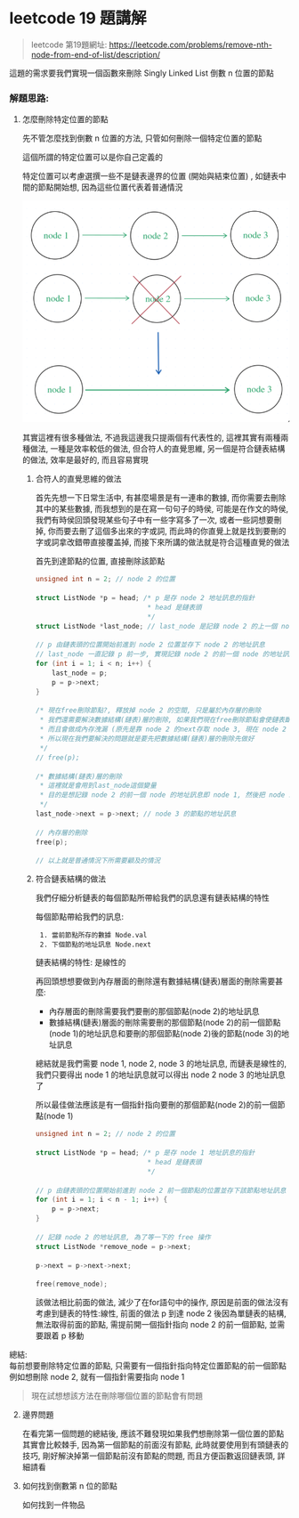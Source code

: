 # leetcode 19 題講解

> leetcode 第19題網址: https://leetcode.com/problems/remove-nth-node-from-end-of-list/description/

這題的需求要我們實現一個函數來刪除 Singly Linked List 倒數 n 位置的節點

### 解題思路:
1. 怎麼刪除特定位置的節點

    先不管怎麼找到倒數 n 位置的方法, 只管如何刪除一個特定位置的節點

    這個所謂的特定位置可以是你自己定義的

    特定位置可以考慮選撰一些不是鏈表邊界的位置 (開始與結束位置) , 如鏈表中間的節點開始想, 因為這些位置代表着普通情況

    ![delete_node](src/img/leetcode19_delete_node.png "delete_node")

    其實這裡有很多種做法, 不過我這邊我只提兩個有代表性的, 這裡其實有兩種兩種做法, 一種是效率較低的做法, 但合符人的直覺思維, 另一個是符合鏈表結構的做法, 效率是最好的, 而且容易實現

    1. 合符人的直覺思維的做法

        首先先想一下日常生活中, 有甚麼場景是有一連串的數據, 而你需要去刪除其中的某些數據, 而我想到的是在寫一句句子的時侯, 可能是在作文的時侯, 我們有時侯回頭發現某些句子中有一些字寫多了一次, 或者一些詞想要刪掉, 你而要去刪了這個多出來的字或詞, 而此時的你直覺上就是找到要刪的字或詞拿改錯帶直接覆盖掉, 而接下來所講的做法就是符合這種直覺的做法

        首先到達節點的位置, 直接刪除該節點

        ```c
        unsigned int n = 2; // node 2 的位置

        struct ListNode *p = head; /* p 是存 node 2 地址訊息的指針
                                    * head 是鏈表頭
                                    */ 
        struct ListNode *last_node; // last_node 是記錄 node 2 的上一個 node 地址訊息的指針, 關於它的使用, 等等會提及

        // p 由鏈表頭的位置開始前進到 node 2 位置並存下 node 2 的地址訊息
        // last_node 一直記錄 p 前一步, 實現記錄 node 2 的前一個 node 的地址訊息
        for (int i = 1; i < n; i++) {
            last_node = p;
            p = p->next;
        }

        /* 現在free刪除節點?, 釋放掉 node 2 的空間, 只是屬於內存層的刪除
         * 我們還需要解決數據結構(鏈表)層的刪除, 如果我們現在free刪除節點會使鏈表斷鏈 (node 1 的next指向了一個不屬於該程序的內存位置)
         * 而且會做成內存洩漏 (原先是靠 node 2 的next存取 node 3, 現在 node 2 沒法訪問, 導致 node 3 的訊息丟失)
         * 所以現在我們要解決的問題就是要先把數據結構(鏈表)層的刪除先做好
         */
        // free(p);

        /* 數據結構(鏈表)層的刪除
         * 這裡就是會用到last_node這個變量
         * 目的是想記錄 node 2 的前一個 node 的地址訊息即 node 1, 然後把 node 1 指向 node 3, 這樣就實現了鏈表這個數據結構的刪除操作
         */
        last_node->next = p->next; // node 3 的節點的地址訊息

        // 內存層的刪除
        free(p);

        // 以上就是普通情況下所需要顧及的情況
        ```

    2. 符合鏈表結構的做法

        我們仔細分析鏈表的每個節點所帶給我們的訊息還有鏈表結構的特性

        每個節點帶給我們的訊息:

            1. 當前節點所存的數據 Node.val
            2. 下個節點的地址訊息 Node.next
        
        鏈表結構的特性: 是線性的

        再回頭想想要做到內存層面的刪除還有數據結構(鏈表)層面的刪除需要甚麼:

        - 內存層面的刪除需要我們要刪的那個節點(node 2)的地址訊息
        - 數據結構(鏈表)層面的刪除需要刪的那個節點(node 2)的前一個節點(node 1)的地址訊息和要刪的那個節點(node 2)後的節點(node 3)的地址訊息

        總結就是我們需要 node 1, node 2, node 3 的地址訊息, 而鏈表是線性的, 我們只要得出 node 1 的地址訊息就可以得出 node 2 node 3 的地址訊息了

        所以最佳做法應該是有一個指針指向要刪的那個節點(node 2)的前一個節點(node 1)
        ```c
        unsigned int n = 2; // node 2 的位置

        struct ListNode *p = head; /* p 是存 node 1 地址訊息的指針
                                    * head 是鏈表頭
                                    */ 

        // p 由鏈表頭的位置開始前進到 node 2 前一個節點的位置並存下該節點地址訊息
        for (int i = 1; i < n - 1; i++) {
            p = p->next;
        }

        // 記錄 node 2 的地址訊息, 為了等一下的 free 操作
        struct ListNode *remove_node = p->next;

        p->next = p->next->next;

        free(remove_node);
        ```

        該做法相比前面的做法, 減少了在for語句中的操作, 原因是前面的做法沒有考慮到鏈表的特性:線性, 前面的做法 p 到達 node 2 後因為單鏈表的結構, 無法取得前面的節點, 需提前開一個指針指向 node 2 的前一個節點, 並需要跟着 p 移動

總結:  
每前想要刪除特定位置的節點, 只需要有一個指針指向特定位置節點的前一個節點
例如想刪除 node 2, 就有一個指針需要指向 node 1
> 現在試想想該方法在刪除哪個位置的節點會有問題

2. 邊界問題

    在看完第一個問題的總結後, 應該不難發現如果我們想刪除第一個位置的節點其實會比較棘手, 因為第一個節點的前面沒有節點, 此時就要使用到有頭鏈表的技巧, 剛好解決掉第一個節點前沒有節點的問題, 而且方便函數返回鏈表頭, 詳細請看

3. 如何找到倒數第 n 位的節點

    如何找到一件物品

